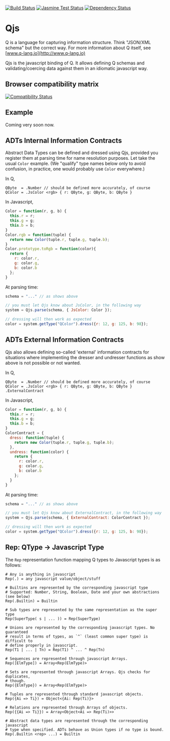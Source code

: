 [![Build Status](https://travis-ci.org/llambeau/qjs.png?branch=master)](https://travis-ci.org/llambeau/qjs)
[![Jasmine Test Status](https://saucelabs.com/buildstatus/qlangjs)](https://saucelabs.com/u/qlangjs)
[![Dependency Status](https://david-dm.org/llambeau/qjs.png)](https://david-dm.org/llambeau/qjs)

# Qjs

Q is a language for capturing information structure. Think "JSON/XML schema"
but the correct way. For more information about Q itself, see
[www.q-lang.io](http://www.q-lang.io)

Qjs is the javascript binding of Q. It allows defining Q schemas and
validating/coercing data against them in an idiomatic javascript way.

## Browser compatibility matrix

[![Compatibility Status](https://saucelabs.com/browser-matrix/qlangjs.svg)](https://saucelabs.com/u/qlangjs)

## Example

Coming very soon now.

## ADTs Internal Information Contracts

Abstract Data Types can be defined and dressed using Qjs, provided you
register them at parsing time for name resolution purposes. Let take the usual
`Color` example. (We "qualify" type names below only to avoid confusion, in
practice, one would probably use `Color` everywhere.)

In Q,

```
QByte  = .Number // should be defined more accurately, of course
QColor = .JsColor <rgb> { r: QByte, g: QByte, b: QByte }
```

In Javascript,

```javascript
Color = function(r, g, b) {
  this.r = r;
  this.g = g;
  this.b = b;
}
Color.rgb = function(tuple) {
  return new Color(tuple.r, tuple.g, tuple.b);
}
Color.prototype.toRgb = function(color){
  return {
    r: color.r,
    g: color.g,
    b: color.b
  };
}
```

At parsing time:

```javascript
schema = "..." // as shows above

// you must let Qjs know about JsColor, in the following way
system = Qjs.parse(schema, { JsColor: Color });

// dressing will then work as expected
color = system.getType("QColor").dress({r: 12, g: 125, b: 98});
```

## ADTs External Information Contracts

Qjs also allows defining so-called 'external' information contracts for
situations where implementing the dresser and undresser functions as show
above is not possible or not wanted.

In Q,

```
QByte  = .Number // should be defined more accurately, of course
QColor = .JsColor <rgb> { r: QByte, g: QByte, b: QByte } .ExternalContract
```

In Javascript,

```javascript
Color = function(r, g, b) {
  this.r = r;
  this.g = g;
  this.b = b;
}
ColorContract = {
  dress: function(tuple) {
    return new Color(tuple.r, tuple.g, tuple.b);
  },
  undress: function(color) {
    return {
      r: color.r,
      g: color.g,
      b: color.b
    };
  }
}
```

At parsing time:

```javascript
schema = "..." // as shows above

// you must let Qjs know about ExternalContract, in the following way
system = Qjs.parse(schema, { ExternalContract: ColorContract });

// dressing will then work as expected
color = system.getType("QColor").dress({r: 12, g: 125, b: 98});
```

## Rep: QType -> Javascript Type

The `Rep` representation function mapping Q types to Javascript types is as
follows:

```
# Any is anything in javascript
Rep(.) = any javascript value/object/stuff

# Builtins are represented by the corresponding javascript type
# Supported: Number, String, Boolean, Date and your own abstractions (see below)
Rep(.Builtin) = Builtin

# Sub types are represented by the same representation as the super type
Rep(SuperType( s | ... )) = Rep(SuperType)

# Unions are represented by the corresponding javascript types. No guaranteed
# result in terms of types, as `^` (least common super type) is difficult to
# define properly in javascript.
Rep(T1 | ... | Tn) = Rep(T1) ^ ... ^ Rep(Tn)

# Sequences are represented through javascript Arrays.
Rep([ElmType]) = Array<Rep(ElmType)>

# Sets are represented through javascript Arrays. Qjs checks for duplicates,
# though.
Rep({ElmType}) = Array<Rep(ElmType)>

# Tuples are represented through standard javascript objects.
Rep({Ai => Ti}) = Object<{Ai: Rep(Ti)}>

# Relations are represented through Arrays of objects.
Rep({{Ai => Ti}}) = Array<Object<Ai => Rep(Ti)>>

# Abstract data types are represented through the corresponding javascript
# type when specified. ADTs behave as Union types if no type is bound.
Rep(.Builtin <rep> ...) = Builtin
```
